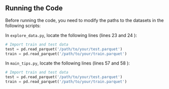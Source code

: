 ## Running the Code

Before running the code, you need to modify the paths to the datasets in the following scripts:

In `explore_data.py`, locate the following lines (lines 23 and 24 ):

```python
# Import train and test data
test = pd.read_parquet('/path/to/your/test.parquet')
train = pd.read_parquet('/path/to/your/train.parquet')
```

In `main_tips.py`, locate the following lines (lines 57 and 58 ): 

```python
# Import train and test data
test = pd.read_parquet('/path/to/your/test.parquet')
train = pd.read_parquet('/path/to/your/train.parquet')
```
